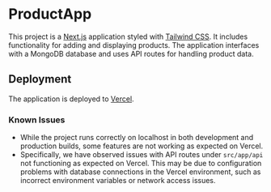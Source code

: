 
# ProductApp

This project is a [Next.js](https://nextjs.org/) application styled with [Tailwind CSS](https://tailwindcss.com/). It includes functionality for adding and displaying products. The application interfaces with a MongoDB database and uses API routes for handling product data.




## Deployment

The application is deployed to [Vercel](https://vercel.com/).



### Known Issues

- While the project runs correctly on localhost in both development and production builds, some features are not working as expected on Vercel.
- Specifically, we have observed issues with API routes under `src/app/api` not functioning as expected on Vercel. This may be due to configuration problems with database connections in the Vercel environment, such as incorrect environment variables or network access issues.
